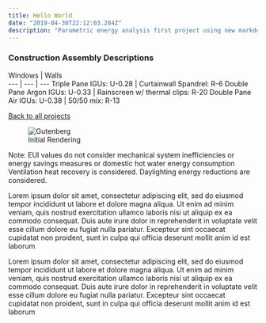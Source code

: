 ```yaml
---
title: Hello World
date: "2019-04-30T22:12:03.284Z"
description: "Parametric energy analysis first project using new markdown templates"
---
```

### Construction Assembly Descriptions

Windows | Walls  
--- | --- | ---
Triple Pane IGUs: U-0.28 | Curtainwall Spandrel: R-6
Double Pane Argon IGUs: U-0.33 | Rainscreen w/ thermal clips: R-20
Double Pane Air IGUs: U-0.38 | 50/50 mix: R-13
 
  
[Back to all projects](/) 

<figure class="float-right" style="width: 340px">
	<img src="/Perspective_6702_Tower.JPG" alt="Gutenberg">
	<figcaption>Initial Rendering</figcaption>
</figure>
 
Note: EUI values do not consider mechanical system inefficiencies or energy savings measures or domestic hot water energy consumption 
Ventilation heat recovery is considered. Daylighting energy reductions are considered.

Lorem ipsum dolor sit amet, consectetur adipiscing elit, sed do eiusmod tempor incididunt ut labore et dolore magna aliqua. Ut enim ad minim veniam, quis nostrud exercitation ullamco laboris nisi ut aliquip ex ea commodo consequat. Duis aute irure dolor in reprehenderit in voluptate velit esse cillum dolore eu fugiat nulla pariatur. Excepteur sint occaecat cupidatat non proident, sunt in culpa qui officia deserunt mollit anim id est laborum

Lorem ipsum dolor sit amet, consectetur adipiscing elit, sed do eiusmod tempor incididunt ut labore et dolore magna aliqua. Ut enim ad minim veniam, quis nostrud exercitation ullamco laboris nisi ut aliquip ex ea commodo consequat. Duis aute irure dolor in reprehenderit in voluptate velit esse cillum dolore eu fugiat nulla pariatur. Excepteur sint occaecat cupidatat non proident, sunt in culpa qui officia deserunt mollit anim id est laborum
 